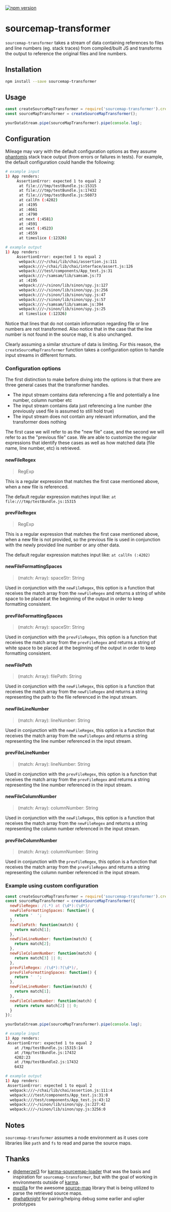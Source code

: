 [![npm version](https://badge.fury.io/js/sourcemap-transformer.svg)](http://badge.fury.io/js/sourcemap-transformer)

# sourcemap-transformer

`sourcemap-transformer` takes a stream of data containing references to files and line numbers (eg. stack traces) from compiled/built JS and transforms the output to reference the original files and line numbers.

## Installation

```sh
npm install --save sourcemap-transformer
```

## Usage

```js
const createSourceMapTransformer = require('sourcemap-transformer').createSourceMapTransformer;
const sourceMapTransformer = createSourceMapTransformer();

yourDataStream.pipe(sourceMapTransformer).pipe(console.log);
```

## Configuration

Mileage may vary with the default configuration options as they assume [phantomjs](http://phantomjs.org/) stack trace output (from errors or failures in tests). For example, the default configuration could handle the following:

```sh
# example input
1) App renders:
     AssertionError: expected 1 to equal 2
      at file:///tmp/testBundle.js:15315
      at file:///tmp/testBundle.js:17432
      at file:///tmp/testBundle.js:56073
      at callFn (:4202)
      at :4195
      at :4661
      at :4790
      at next (:4581)
      at :4591
      at next (:4523)
      at :4559
      at timeslice (:12326)

# example output
1) App renders:
     AssertionError: expected 1 to equal 2
      webpack:///~/chai/lib/chai/assertion.js:111
      webpack:///~/chai/lib/chai/interface/assert.js:126
      webpack:///test/components/App_test.js:31
      webpack:///~/samsam/lib/samsam.js:73
      at :4195
      webpack:///~/sinon/lib/sinon/spy.js:127
      webpack:///~/sinon/lib/sinon/spy.js:256
      webpack:///~/sinon/lib/sinon/spy.js:47
      webpack:///~/sinon/lib/sinon/spy.js:57
      webpack:///~/samsam/lib/samsam.js:394
      webpack:///~/sinon/lib/sinon/spy.js:25
      at timeslice (:12326)
```

Notice that lines that do not contain information regarding file or line numbers are not transformed. Also notice that in the case that the line number is not found in the source map, it is also unchanged.

Clearly assuming a similar structure of data is limiting. For this reason, the `createSourceMapTransformer` function takes a configuration option to handle input streams in different formats.

### Configuration options

The first distinction to make before diving into the options is that there are three general cases that the transformer handles.

- The input stream contains data referencing a file and potentially a line number, column number etc
- The input stream contains data just referencing a line number (the previously used file is assumed to still hold true)
- The input stream does not contain any relevant information, and the transformer does nothing

The first case we will refer to as the "new file" case, and the second we will refer to as the "previous file" case. We are able to customize the regular expressions that identify these cases as well as how matched data (file name, line number, etc) is retrieved.

#### newFileRegex

> RegExp

This is a regular expression that matches the first case mentioned above, when a new file is referenced.

The default regular expression matches input like: `at file:///tmp/testBundle.js:15315`

#### prevFileRegex

> RegExp

This is a regular expression that matches the first case mentioned above, when a new file is not provided, so the previous file is used in conjunction with the newly provided line number or any other data.

The default regular expression matches input like: `at callFn (:4202)`

#### newFileFormattingSpaces

> (match: Array): spaceStr: String

Used in conjunction with the `newFileRegex`, this option is a function that receives the match array from the `newFileRegex` and returns a string of white space to be placed at the beginning of the output in order to keep formatting consistent.

#### prevFileFormattingSpaces

> (match: Array): spaceStr: String

Used in conjunction with the `prevFileRegex`, this option is a function that receives the match array from the `prevFileRegex` and returns a string of white space to be placed at the beginning of the output in order to keep formatting consistent.

#### newFilePath

> (match: Array): filePath: String

Used in conjunction with the `newFileRegex`, this option is a function that receives the match array from the `newFileRegex` and returns a string representing the path to the file referenced in the input stream.

#### newFileLineNumber

> (match: Array): lineNumber: String

Used in conjunction with the `newFileRegex`, this option is a function that receives the match array from the `newFileRegex` and returns a string representing the line number referenced in the input stream.

#### prevFileLineNumber

> (match: Array): lineNumber: String

Used in conjunction with the `prevFileRegex`, this option is a function that receives the match array from the `prevFileRegex` and returns a string representing the line number referenced in the input stream.

#### newFileColumnNumber

> (match: Array): columnNumber: String

Used in conjunction with the `newFileRegex`, this option is a function that receives the match array from the `newFileRegex` and returns a string representing the column number referenced in the input stream.

#### prevFileColumnNumber

> (match: Array): columnNumber: String

Used in conjunction with the `prevFileRegex`, this option is a function that receives the match array from the `prevFileRegex` and returns a string representing the column number referenced in the input stream.

### Example using custom configuration

```js
const createSourceMapTransformer = require('sourcemap-transformer').createSourceMapTransformer;
const sourceMapTransformer = createSourceMapTransformer({
  newFileRegex: /(.*) at (\d*):(\d*)/
  newFileFormattingSpaces: function() {
    return '  ';
  },
  newFilePath: function(match) {
    return match[1];
  },
  newFileLineNumber: function(match) {
    return match[2];
  },
  newFileColumnNumber: function(match) {
    return match[3] || 0;
  },
  prevFileRegex: /(\d*):?(\d*)/,
  prevFileFormattingSpaces: function() {
    return '  ';
  },
  newFileLineNumber: function(match) {
    return match[1];
  },
  newFileColumnNumber: function(match) {
    return return match[2] || 0;
  }
});

yourDataStream.pipe(sourceMapTransformer).pipe(console.log);
```

```sh
# example input
1) App renders:
 AssertionError: expected 1 to equal 2
    at /tmp/testBundle.js:15315:14
    at /tmp/testBundle.js:17432
    4202:23
    at /tmp/testBundle2.js:17432
    6432

# example output
1) App renders:
 AssertionError: expected 1 to equal 2
  webpack:///~/chai/lib/chai/assertion.js:111:4
  webpack:///test/components/App_test.js:31:0
  webpack:///test/components/App_test.js:43:12
  webpack:///~/sinon/lib/sinon/spy.js:227:42
  webpack:///~/sinon/lib/sinon/spy.js:3256:0
```

## Notes

`sourcemap-transformer` assumes a node environment as it uses core libraries like `path` and `fs` to read and parse the source maps.

## Thanks

- [@demerzel3](https://github.com/demerzel3) for [karma-sourcemap-loader](https://github.com/demerzel3/karma-sourcemap-loader) that was the basis and inspiration for `sourcemap-transformer`, but with the goal of working in environments outside of [karma](http://karma-runner.github.io/0.13/index.html).
- [mozilla](https://github.com/mozilla) for the awesome [source-map](https://github.com/mozilla/source-map/) library that is being utilized to parse the retrieved source maps.
- [@whatknight](https://github.com/whatknight) for pairing/helping debug some earlier and uglier prototypes

